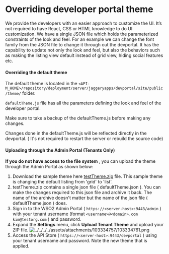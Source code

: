 # Overriding developer portal theme

We provide the developers with an easier approach to customize the UI. It’s not required to have React, CSS or HTML knowledge to do UI customization. We have a single JSON file which holds the parameterized constraints of the look and feel. For an example we can change the font family from the JSON file to change it through out the devportal. It has the capability to update not only the look and feel, but also the behaviors such as making the listing view default instead of grid view, hiding social features etc. 



#### Overriding the default theme

The default theme is located in the `<API-M_HOME>/repository/deployment/server/jaggeryapps/devportal/site/public/theme/` folder.

`defaultTheme.js` file has all the parameters defining the look and feel of the developer portal.

Make sure to take a backup of the defaultTheme.js before making any changes.

Changes done in the defaultTheme.js will be reflected directly in the devportal. ( It's not required to restart the server or rebuild the source code)

#### Uploading through the Admin Portal (Tenants Only)

**If you do not have access to the file system** , you can upload the theme through the Admin Portal as shown below:

1.  Download the sample theme here <a href="../../../../assets/attachments/learn/testTheme.zip" target="_blank">testTheme.zip</a> file. This sample theme is changing the default listing from 'grid' to 'list'.
2.  testTheme.zip contains a single json file ( defaultTheme.json ). You can make the changes required to this json file and archive it back. The name of the archive doesn't matter but the name of the json file ( defaultTheme.json ) does.
3.  Sign in to the WSO2 Admin Portal ( `https://<server-host>:9443/admin` ) with your tenant username (format `<username>@<domain>.com kim@testorg.com` ) and password.
4.  Expand the **Settings** menu, click **Upload Tenant Theme** and upload your ZIP file. ![../../../../assets/attachments/103334757/103334761.png](../../../../assets/attachments/103334757/103334761.png)
5.  Access the API Store ( `https://<server-host>:9443/devportal` ) using your tenant username and password.
    Note the new theme that is applied.


